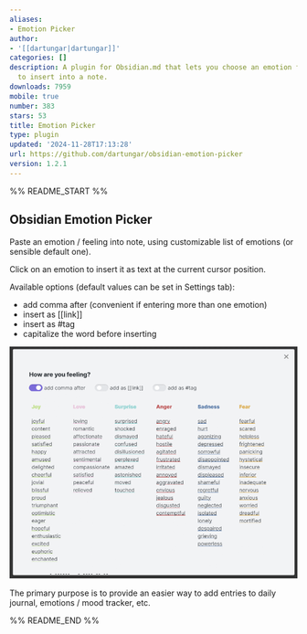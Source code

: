 ```yaml
---
aliases:
- Emotion Picker
author:
- '[[dartungar|dartungar]]'
categories: []
description: A plugin for Obsidian.md that lets you choose an emotion from a list
  to insert into a note.
downloads: 7959
mobile: true
number: 383
stars: 53
title: Emotion Picker
type: plugin
updated: '2024-11-28T17:13:28'
url: https://github.com/dartungar/obsidian-emotion-picker
version: 1.2.1
---
```


%% README_START %%

## Obsidian Emotion Picker

Paste an emotion / feeling into note, using customizable list of emotions (or sensible default one).

Click on an emotion to insert it as text at the current cursor position.

Available options (default values can be set in Settings tab):

-   add comma after (convenient if entering more than one emotion)
-   insert as [[link]]
-   insert as #tag
-   capitalize the word before inserting

![Plugin overview](https://raw.githubusercontent.com/dartungar/obsidian-emotion-picker/HEAD/emotion-picker.png "Plugin overview")

The primary purpose is to provide an easier way to add entries to daily journal, emotions / mood tracker, etc.


%% README_END %%